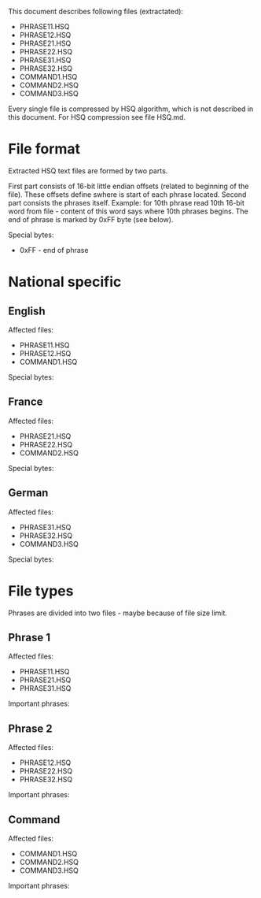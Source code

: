 This document describes following files (extractated):
- PHRASE11.HSQ
- PHRASE12.HSQ
- PHRASE21.HSQ
- PHRASE22.HSQ
- PHRASE31.HSQ
- PHRASE32.HSQ
- COMMAND1.HSQ
- COMMAND2.HSQ
- COMMAND3.HSQ

Every single file is compressed by HSQ algorithm, which is not described in
this document. For HSQ compression see file HSQ.md.

File format
===========
Extracted HSQ text files are formed by two parts.

First part consists of 16-bit little endian offsets (related to beginning of
the file). These offsets define swhere is start of each phrase located. Second
part consists the phrases itself. Example: for 10th phrase read 10th 16-bit
word from file - content of this word says where 10th phrases begins. The end
of phrase is marked by 0xFF byte (see below).

Special bytes:
- 0xFF - end of phrase

National specific
=================

English
-------
Affected files:
- PHRASE11.HSQ
- PHRASE12.HSQ
- COMMAND1.HSQ

Special bytes:

France
------
Affected files:
- PHRASE21.HSQ
- PHRASE22.HSQ
- COMMAND2.HSQ

Special bytes:

German
------
Affected files:
- PHRASE31.HSQ
- PHRASE32.HSQ
- COMMAND3.HSQ

Special bytes:

File types
==========
Phrases are divided into two files - maybe because of file size limit.

Phrase 1
--------
Affected files:
- PHRASE11.HSQ
- PHRASE21.HSQ
- PHRASE31.HSQ

Important phrases:

Phrase 2
--------
Affected files:
- PHRASE12.HSQ
- PHRASE22.HSQ
- PHRASE32.HSQ

Important phrases:

Command
-------
Affected files:
- COMMAND1.HSQ
- COMMAND2.HSQ
- COMMAND3.HSQ

Important phrases:
